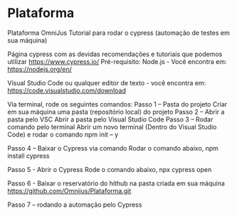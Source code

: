 # Plataforma
Plataforma OmniJus
Tutorial para rodar o cypress (automação de testes em sua máquina)

Página cypress com as devidas recomendações e tutoriais que podemos utilizar 
https://www.cypress.io/
Pré-requisito:
Node.js - Você encontra em: https://nodejs.org/en/

Visual Studio Code ou qualquer editor de texto - você encontra em: https://code.visualstudio.com/download

Via terminal, rode os seguintes comandos:
Passo 1 – Pasta do projeto 
Criar em sua máquina uma pasta (repositório local) do projeto
Passo 2 – Abrir a pasta pelo VSC
Abrir a pasta pelo Visual Studio Code
Passo 3 – Rodar comando pelo terminal 
Abrir um novo terminal (Dentro do Visual Studio Code) e rodar o comando
npm init – y

Passo 4 – Baixar o Cypress via comando
Rodar o comando abaixo, 
npm install cypress

Passo 5 - Abrir o Cypress 
Rode o comando abaixo,
npx cypress open

Passo 6 - Baixar o reservatório do hithub na pasta criada em sua máquina
https://github.com/Omnijus/Plataforma.git

Passo 7 – rodando a automação pelo Cypress 
